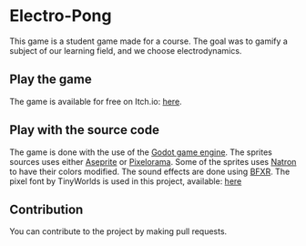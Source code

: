 # Electro-Pong

This game is a student game made for a course. The goal was to gamify a subject of our learning field, and we choose electrodynamics.

## Play the game
The game is available for free on Itch.io: [here](https://nebulean.itch.io/electro-pong).

## Play with the source code
The game is done with the use of the [Godot game engine](https://godotengine.org/).
The sprites sources uses either [Aseprite](https://www.aseprite.org/) or [Pixelorama](https://www.orama-interactive.com/pixelorama). Some of the sprites uses [Natron](https://natrongithub.github.io/) to have their colors modified.
The sound effects are done using [BFXR](https://www.bfxr.net/).
The pixel font by TinyWorlds is used in this project, available: [here](https://tinyworlds.itch.io/free-pixel-font-thaleah)

## Contribution
You can contribute to the project by making pull requests.
